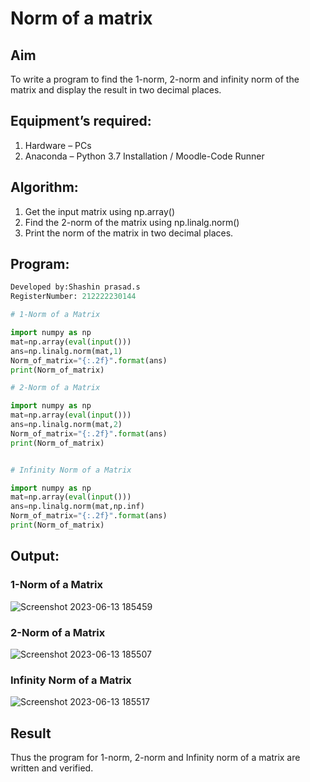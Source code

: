 # Norm of a matrix
## Aim
To write a program to find the 1-norm, 2-norm and infinity norm of the matrix and display the result in two decimal places.

## Equipment’s required:
1.	Hardware – PCs
2.	Anaconda – Python 3.7 Installation / Moodle-Code Runner

## Algorithm:
1. Get the input matrix using np.array()   
2. Find the 2-norm of the matrix using np.linalg.norm()
3. Print the norm of the matrix in two decimal places.

## Program:
```Python
Developed by:Shashin prasad.s
RegisterNumber: 212222230144

# 1-Norm of a Matrix

import numpy as np
mat=np.array(eval(input()))
ans=np.linalg.norm(mat,1)
Norm_of_matrix="{:.2f}".format(ans)
print(Norm_of_matrix)

# 2-Norm of a Matrix

import numpy as np
mat=np.array(eval(input()))
ans=np.linalg.norm(mat,2)
Norm_of_matrix="{:.2f}".format(ans)
print(Norm_of_matrix)


# Infinity Norm of a Matrix

import numpy as np
mat=np.array(eval(input()))
ans=np.linalg.norm(mat,np.inf)
Norm_of_matrix="{:.2f}".format(ans)
print(Norm_of_matrix)

```
## Output:
### 1-Norm of a Matrix

![Screenshot 2023-06-13 185459](https://github.com/shashinprasad/Norm-of-a-matrix/assets/129143499/a728e1bc-fe21-4b4a-b5fd-c1f88fbf5337)


### 2-Norm of a Matrix

![Screenshot 2023-06-13 185507](https://github.com/shashinprasad/Norm-of-a-matrix/assets/129143499/c11a19c1-1bbc-4780-84d7-f393a857e5ed)



### Infinity Norm of a Matrix

![Screenshot 2023-06-13 185517](https://github.com/shashinprasad/Norm-of-a-matrix/assets/129143499/192bbfba-1da1-4efb-b7d7-af1af847b2ac)



## Result

Thus the program for 1-norm, 2-norm and Infinity norm of a matrix are written and verified.
